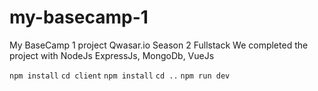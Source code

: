 # my-basecamp-1
My BaseCamp 1 project Qwasar.io Season 2 Fullstack
We completed the project with NodeJs ExpressJs, MongoDb, VueJs

``
npm install
``
``
cd client
``
``
npm install
``
``
cd ..
``
``
npm run dev
``
